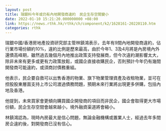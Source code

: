 ```yaml
---
layout: post
title: 瑞銀料今年或仍有內地開發商違約　民企生存空間變小
date: 2022-01-10 15:21:20.000000000 +08:00
link: https://news.rthk.hk/rthk/ch/component/k2/1628161-20220110.htm
categories: rthk
---
```


瑞銀中國/香港房地產投資研究部主管林鎮鴻表示，去年有9間內地開發商違約，佔行業市場份額約10%，違約比例是歷來最高，由於今年1、3及4月將是內房境內外還債高峰期，雖然過去幾個月內地推出政策支持發展商，但今次違約潮影響太大，除非未來有更多或更有力政策放鬆，或國企直接收購民企，否則預計今年仍有幾間開發商可能違約，或須商討債務重組。

他表示，民企要自救可以出售香港的物業、旗下物業管理資產及收租物業，並可在控股股東層面支持上市公司渡過債務問題，預期未來行業將出現更多併購，包括內地及香港。

他提到，未來買家會更傾向購買國企開發商的項目而非民企，國企會取得更大市場份額，民企生存空間會越來越小，境外融資渠道將會縮小。

林鎮鴻認為，現時內房最大是信心問題，無論金融機構或置業人士，經過去年多間房企違約後，對開發商已沒有信心。
